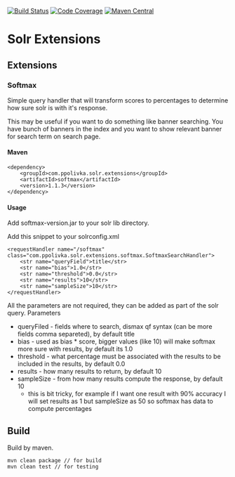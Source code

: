 [![Build Status](https://travis-ci.org/PavlikPolivka/SolrExtensions.svg?branch=master)](https://travis-ci.org/PavlikPolivka/SolrExtensions)
[![Code Coverage](https://img.shields.io/codecov/c/github/PavlikPolivka/SolrExtensions/master.svg)](https://codecov.io/github/PavlikPolivka/SolrExtensions?branch=master)
[![Maven Central](https://maven-badges.herokuapp.com/maven-central/com.ppolivka.solr.extensions/extensions/badge.svg)](https://maven-badges.herokuapp.com/maven-central/com.ppolivka.solr.extensions/extensions)


# Solr Extensions

## Extensions

### Softmax

Simple query handler that will transform scores to percentages to determine how sure solr is with it's response.

This may be useful if you want to do something like banner searching. You have bunch of banners in the index and you want to show relevant banner for search term on search page.

#### Maven

    <dependency>
        <groupId>com.ppolivka.solr.extensions</groupId>
        <artifactId>softmax</artifactId>
        <version>1.1.3</version>
    </dependency>

#### Usage

Add softmax-version.jar to your solr lib directory.

Add this snippet to your solrconfig.xml

    <requestHandler name="/softmax" class="com.ppolivka.solr.extensions.softmax.SoftmaxSearchHandler">
        <str name="queryField">title</str>
        <str name="bias">1.0</str>
        <str name="threshold">0.0</str>
        <str name="results">10</str>
        <str name="sampleSize">10</str>
    </requestHandler>
    
All the parameters are not required, they can be added as part of the solr query.
Parameters
- queryFiled - fields where to search, dismax qf syntax (can be more fields comma separeted), by default title
- bias - used as bias * score, bigger values (like 10) will make softmax more sure with results, by default its 1.0
- threshold - what percentage must be associated with the results to be included in the results, by default 0.0
- results - how many results to return, by default 10
- sampleSize - from how many results compute the response, by default 10
    - this is bit tricky, for example if I want one result with 90% accuracy I will set results as 1 but sampleSize as 50 so softmax has data to compute percentages

## Build

Build by maven.

    mvn clean package // for build
    mvn clean test // for testing

